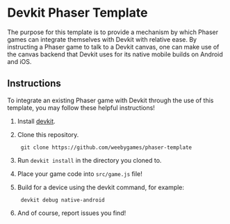 Devkit Phaser Template
======================

The purpose for this template is to provide a mechanism by which Phaser games
can integrate themselves with Devkit with relative ease. By instructing a Phaser
game to talk to a Devkit canvas, one can make use of the canvas backend that
Devkit uses for its native mobile builds on Android and iOS.

Instructions
------------

To integrate an existing Phaser game with Devkit through the use of this template,
you may follow these helpful instructions!

1. Install [devkit](https://github.com/gameclosure/devkit).

2. Clone this repository.

        git clone https://github.com/weebygames/phaser-template

4. Run `devkit install` in the directory you cloned to.

5. Place your game code into `src/game.js` file!

6. Build for a device using the devkit command, for example:

        devkit debug native-android

7. And of course, report issues you find!
